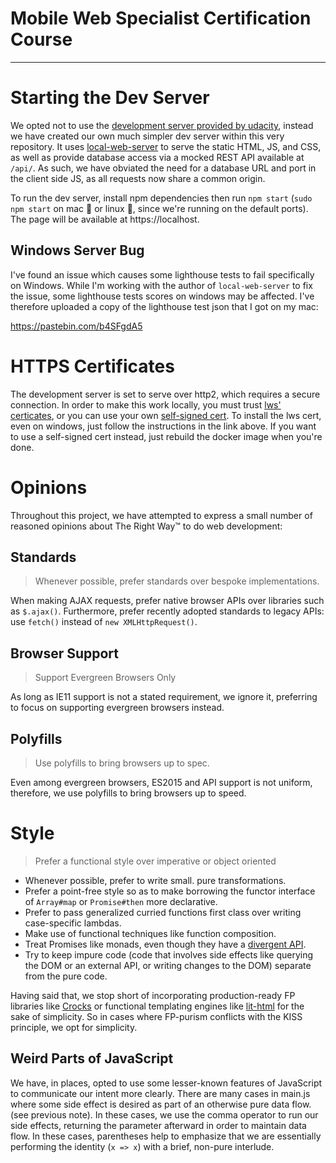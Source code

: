 # Mobile Web Specialist Certification Course
---

# Starting the Dev Server

We opted not to use the [development server provided by udacity]( https://github.com/udacity/mws-restaurant-stage-2), instead we have created our own much simpler dev server within this very repository. It uses [local-web-server](https://github.com/lwsjs/local-web-server/wiki) to serve the static HTML, JS, and CSS, as well as provide database access via a mocked REST API available at `/api/`. As such, we have obviated the need for a database URL and port in the client side JS, as all requests now share a common origin.

To run the dev server, install npm dependencies then run `npm start` (`sudo npm start` on mac 🍎 or linux 🐧, since we're running on the default ports). The page will be available at https://localhost.

## Windows Server Bug

I've found an issue which causes some lighthouse tests to fail specifically on Windows. While I'm working with the author of `local-web-server` to fix the issue, some lighthouse tests scores on windows may be affected. I've therefore uploaded a copy of the lighthouse test json that I got on my mac:

https://pastebin.com/b4SFgdA5

# HTTPS Certificates

The development server is set to serve over http2, which requires a secure connection. In order to make this work locally, you must trust [lws' certicates](https://github.com/lwsjs/local-web-server/wiki/How-to-get-the-%22green-padlock%22-using-the-built-in-certificate), or you can use your own [self-signed cert](https://github.com/lwsjs/local-web-server/wiki/How-to-get-the-%22green-padlock%22-with-a-new-self-signed-certificate).
To install the lws cert, even on windows, just follow the instructions in the link above. If you want to use a self-signed cert instead, just rebuild the docker image when you're done.

# Opinions

Throughout this project, we have attempted to express a small number of reasoned opinions about The Right Way™ to do web development:

## Standards
> Whenever possible, prefer standards over bespoke implementations.

When making AJAX requests, prefer native browser APIs over libraries such as `$.ajax()`. Furthermore, prefer recently adopted standards to legacy APIs: use `fetch()` instead of `new XMLHttpRequest()`.

## Browser Support
> Support Evergreen Browsers Only

As long as IE11 support is not a stated requirement, we ignore it, preferring to focus on supporting evergreen browsers instead.

## Polyfills
> Use polyfills to bring browsers up to spec.

Even among evergreen browsers, ES2015 and API support is not uniform, therefore, we use polyfills to bring browsers up to speed.

# Style
> Prefer a functional style over imperative or object oriented

* Whenever possible, prefer to write small. pure transformations.
* Prefer a point-free style so as to make borrowing the functor interface of `Array#map` or `Promise#then` more declarative.
* Prefer to pass generalized curried functions first class over writing case-specific lambdas.
* Make use of functional techniques like function composition.
* Treat Promises like monads, even though they have a [divergent API](https://github.com/promises-aplus/promises-spec/issues/94).
* Try to keep impure code (code that involves side effects like querying the DOM or an external API, or writing changes to the DOM) separate from the pure code.

Having said that, we stop short of incorporating production-ready FP libraries like [Crocks](https://github.com/evilsoft/crocks) or functional templating engines like [lit-html](https://github.com/Polymer/lit-html) for the sake of simplicity. So in cases where FP-purism conflicts with the KISS principle, we opt for simplicity.

## Weird Parts of JavaScript

We have, in places, opted to use some lesser-known features of JavaScript to communicate our intent more clearly. There are many cases in main.js where some side effect is desired as part of an otherwise pure data flow. (see previous note). In these cases, we use the comma operator to run our side effects, returning the parameter afterward in order to maintain data flow. In these cases, parentheses help to emphasize that we are essentially performing the identity (`x => x`) with a brief, non-pure interlude.
